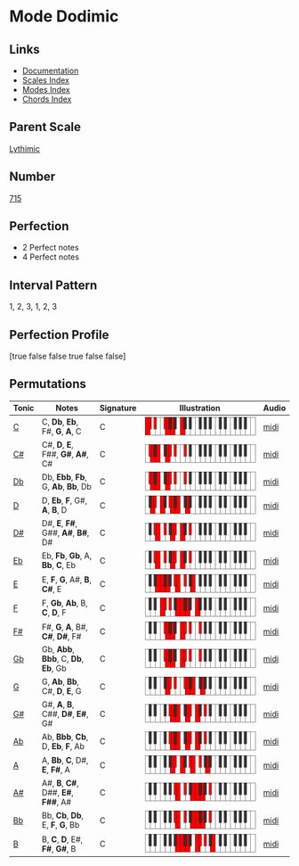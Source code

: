 # Mode Dodimic

## Links

- [Documentation](index.md)
- [Scales Index](Scales.md)
- [Modes Index](Modes.md)
- [Chords Index](Chords.md)

## Parent Scale

[Lythimic](ScaleLythimic.md)

## Number

[715](https://ianring.com/musictheory/scales/715)

## Perfection

- 2 Perfect notes
- 4 Perfect notes

## Interval Pattern

1, 2, 3, 1, 2, 3

## Perfection Profile

[true false false true false false]

## Permutations

| Tonic | Notes | Signature | Illustration | Audio |
|-------|-------|-----------|--------------|-------|
| [C](ModeCNaturalDodimic.md) | C, **Db**, **Eb**, F#, **G**, **A**, C | C | ![CNaturalDodimic](ModeCNaturalDodimic.png) | [midi](https://github.com/edipermadi/music/blob/main/docs/ModeCNaturalDodimic.mid?raw=true) |
| [C#](ModeCSharpDodimic.md) | C#, **D**, **E**, F##, **G#**, **A#**, C# | C | ![CSharpDodimic](ModeCSharpDodimic.png) | [midi](https://github.com/edipermadi/music/blob/main/docs/ModeCSharpDodimic.mid?raw=true) |
| [Db](ModeDFlatDodimic.md) | Db, **Ebb**, **Fb**, G, **Ab**, **Bb**, Db | C | ![DFlatDodimic](ModeDFlatDodimic.png) | [midi](https://github.com/edipermadi/music/blob/main/docs/ModeDFlatDodimic.mid?raw=true) |
| [D](ModeDNaturalDodimic.md) | D, **Eb**, **F**, G#, **A**, **B**, D | C | ![DNaturalDodimic](ModeDNaturalDodimic.png) | [midi](https://github.com/edipermadi/music/blob/main/docs/ModeDNaturalDodimic.mid?raw=true) |
| [D#](ModeDSharpDodimic.md) | D#, **E**, **F#**, G##, **A#**, **B#**, D# | C | ![DSharpDodimic](ModeDSharpDodimic.png) | [midi](https://github.com/edipermadi/music/blob/main/docs/ModeDSharpDodimic.mid?raw=true) |
| [Eb](ModeEFlatDodimic.md) | Eb, **Fb**, **Gb**, A, **Bb**, **C**, Eb | C | ![EFlatDodimic](ModeEFlatDodimic.png) | [midi](https://github.com/edipermadi/music/blob/main/docs/ModeEFlatDodimic.mid?raw=true) |
| [E](ModeENaturalDodimic.md) | E, **F**, **G**, A#, **B**, **C#**, E | C | ![ENaturalDodimic](ModeENaturalDodimic.png) | [midi](https://github.com/edipermadi/music/blob/main/docs/ModeENaturalDodimic.mid?raw=true) |
| [F](ModeFNaturalDodimic.md) | F, **Gb**, **Ab**, B, **C**, **D**, F | C | ![FNaturalDodimic](ModeFNaturalDodimic.png) | [midi](https://github.com/edipermadi/music/blob/main/docs/ModeFNaturalDodimic.mid?raw=true) |
| [F#](ModeFSharpDodimic.md) | F#, **G**, **A**, B#, **C#**, **D#**, F# | C | ![FSharpDodimic](ModeFSharpDodimic.png) | [midi](https://github.com/edipermadi/music/blob/main/docs/ModeFSharpDodimic.mid?raw=true) |
| [Gb](ModeGFlatDodimic.md) | Gb, **Abb**, **Bbb**, C, **Db**, **Eb**, Gb | C | ![GFlatDodimic](ModeGFlatDodimic.png) | [midi](https://github.com/edipermadi/music/blob/main/docs/ModeGFlatDodimic.mid?raw=true) |
| [G](ModeGNaturalDodimic.md) | G, **Ab**, **Bb**, C#, **D**, **E**, G | C | ![GNaturalDodimic](ModeGNaturalDodimic.png) | [midi](https://github.com/edipermadi/music/blob/main/docs/ModeGNaturalDodimic.mid?raw=true) |
| [G#](ModeGSharpDodimic.md) | G#, **A**, **B**, C##, **D#**, **E#**, G# | C | ![GSharpDodimic](ModeGSharpDodimic.png) | [midi](https://github.com/edipermadi/music/blob/main/docs/ModeGSharpDodimic.mid?raw=true) |
| [Ab](ModeAFlatDodimic.md) | Ab, **Bbb**, **Cb**, D, **Eb**, **F**, Ab | C | ![AFlatDodimic](ModeAFlatDodimic.png) | [midi](https://github.com/edipermadi/music/blob/main/docs/ModeAFlatDodimic.mid?raw=true) |
| [A](ModeANaturalDodimic.md) | A, **Bb**, **C**, D#, **E**, **F#**, A | C | ![ANaturalDodimic](ModeANaturalDodimic.png) | [midi](https://github.com/edipermadi/music/blob/main/docs/ModeANaturalDodimic.mid?raw=true) |
| [A#](ModeASharpDodimic.md) | A#, **B**, **C#**, D##, **E#**, **F##**, A# | C | ![ASharpDodimic](ModeASharpDodimic.png) | [midi](https://github.com/edipermadi/music/blob/main/docs/ModeASharpDodimic.mid?raw=true) |
| [Bb](ModeBFlatDodimic.md) | Bb, **Cb**, **Db**, E, **F**, **G**, Bb | C | ![BFlatDodimic](ModeBFlatDodimic.png) | [midi](https://github.com/edipermadi/music/blob/main/docs/ModeBFlatDodimic.mid?raw=true) |
| [B](ModeBNaturalDodimic.md) | B, **C**, **D**, E#, **F#**, **G#**, B | C | ![BNaturalDodimic](ModeBNaturalDodimic.png) | [midi](https://github.com/edipermadi/music/blob/main/docs/ModeBNaturalDodimic.mid?raw=true) |
